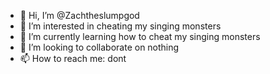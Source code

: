 - 👋 Hi, I’m @Zachtheslumpgod
- 👀 I’m interested in cheating my singing monsters 
- 🌱 I’m currently learning how to cheat my singing monsters
- 💞️ I’m looking to collaborate on nothing
- 📫 How to reach me: dont

<!---
Zachtheslumpgod/Zachtheslumpgod is a ✨ special ✨ repository because its `README.md` (this file) appears on your GitHub profile.
You can click the Preview link to take a look at your changes.
--->
